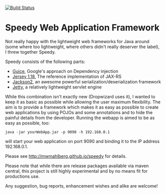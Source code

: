 [![Build Status](https://travis-ci.org/mwmahlberg/speedy.svg?branch=develop)](https://travis-ci.org/mwmahlberg/speedy)

# Speedy Web Application Framework

Not really happy with the lightweight web frameworks for Java around (some where too lightweight, where others didn't really deserver the label), I threw together Speedy.

Speedy consists of the following parts:

 * [Guice][guice], Google's approach on Dependency injection
 * [Jersey 1.18][jersey], The reference implementation of JAX-RS
 * [Jackson2][jackson], an awesome powerful serialization/deserialization framework
 * [Jetty][jetty], a relatively lightweight servlet engine
 
While this combination isn't exactly new (Dropwizard uses it), I wanted to keep it as basic as possible while allowing the user maximum flexibility.
The aim is to provide a framework which makes it as easy as possible to create web applications by using POJOs and some annotations and to hide the painful details from the developer.
Running the webapp is aimed to be as easy as possible, too:

    java -jar yourWebApp.jar -p 9090 -h 192.168.0.1

will start your web application on port 9090 and binding it to the IP address 192.168.0.1.

Please see http://mwmahlberg.github.io/speedy for details.

Please note that while there are release packages available via maven central, this project is still highly experimental and by no means fit for productions use.

Any suggestion, bug reports, enhancement wishes and alike are welcome!

[guice]: https://github.com/google/guice
[jersey]: https://jersey.java.net/documentation/1.18/index.html
[jackson]: http://wiki.fasterxml.com/JacksonHome
[jetty]: http://www.eclipse.org/jetty/